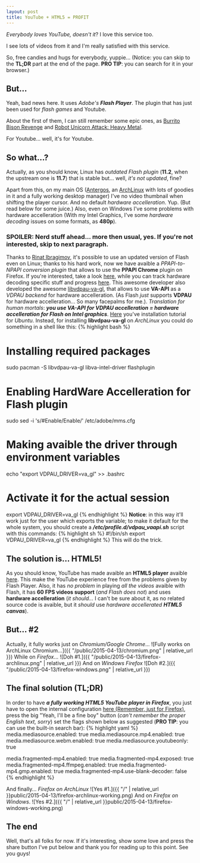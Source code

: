 ```yaml
---
layout: post
title: YouTube + HTML5 = PROFIT
---
```


*Everybody loves YouTube, doesn't it*? I love this service too.

I see lots of videos from it and I'm really satisfied with this service.

So, free candies and hugs for everybody, yuppie...
(Notice: you can skip to the **TL;DR** part at the end of the page.
**PRO TIP**: you can search for it in your browser.)

## But...

Yeah, bad news here. It uses *Adobe's* ***Flash Player***.
The plugin that has just been used for *flash games* and Youtube.

About the first of them, I can still remember some epic ones, as
[Burrito Bison Revenge](http://www.kongregate.com/games/JuicyBeast/burrito-bison-revenge)
and [Robot Unicorn Attack: Heavy Metal](https://www.crazygames.com/game/robot-unicorn-attack-heavy-metal).

For Youtube... well, it's for Youtube.

## So what...?

Actually, as you should know, Linux has *outdated Flash plugin*
(**11.2**, when the upstream one is **11.7**) that is stable but... well,
*it's not updated*, fine?

Apart from this, on my main OS ([Antergos](http://antergos.com), an
[ArchLinux](http://archlinux.org) with lots of goodies in it and a fully working
desktop manager) I've no video thumbnail when shifting the player cursor. And no
 default *hardware accelleration*. Yup. (But read below for some juice.)
Also, even on Windows I've some problems with hardware accelleration (With my
Intel Graphics, I've some *hardware decoding* issues on some formats, as **480p**).

### SPOILER: Nerd stuff ahead... more then usual, yes. If you're not interested, skip to next paragraph.
Thanks to [Rinat Ibragimov](https://github.com/i-rinat/), it's possible to use
an updated version of Flash even on Linux; thanks to his hard work, now we have
avaible a *PPAPI-to-NPAPI conversion plugin* that allows to use the
**PPAPI Chrome** plugin on Firefox.
If you're interested, take a look [here](https://github.com/i-rinat/freshplayerplugin),
while you can track hardware decoding specific stuff and progress
[here](https://github.com/i-rinat/freshplayerplugin/issues/24).
This awesome developer also developed the awesome
[libvdpau-va-gl](https://github.com/i-rinat/libvdpau-va-gl), that allows to use
**VA-API** as a *VDPAU backend* for hardware accelleration.
(As Flash *just* supports **VDPAU** for hardware accelleration... So many
facepalms for me.).
*Translation for human mortals*:
***you use VA-API for VDPAU accelleration = hardware accelleration for Flash on Intel graphics***.
[Here](http://www.webupd8.org/2013/09/adobe-flash-player-hardware.html) you've
installation tutorial for *Ubuntu*.
Instead, for installing **libvdpau-va-gl** on *ArchLinux* you could do something
in a shell like this:
{% highlight bash %}
# Installing required packages
sudo pacman -S libvdpau-va-gl libva-intel-driver flashplugin
# Enabling HardWare Accelleration for Flash plugin
sudo sed -i 's/#Enable/Enable/' /etc/adobe/mms.cfg
# Making avaible the driver through environment variables
echo "export VDPAU_DRIVER=va_gl" >> .bashrc
# Activate it for the actual session
export VDPAU_DRIVER=va_gl
{% endhighlight %}
**Notice**: in this way it'll work just for the user which exports the variable;
to make it default for the whole system, you should create a
***/etc/profile.d/vdpau_vaapi.sh***
script with this commands:
{% highlight sh %}
#!/bin/sh
export VDPAU_DRIVER=va_gl
{% endhighlight %}
This will do the trick.

## The solution is... HTML5!
As you should know, YouTube has made avaible an **HTML5 player** avaible
[here](https://www.youtube.com/html5).
This make the YouTube experience free from the problems given by Flash Player.
Also, it has *no problem* in playing *all the videos* avaible with Flash, it has
**60 FPS videos support** (*and Flash does not*) and uses
**hardware accelleration** (*it should...* I can't be sure about it, as no
related source code is avaible, but it *should* use *hardware accellerated*
***HTML5 canvas***).

## But... #2
Actually, it fully works just on *Chromium/Google Chrome*...
![Fully works on ArchLinux Chromium...]({{ "/public/2015-04-13/chromium.png" | relative_url }})
While on *Firefox*...
![Doh #1.]({{ "/public/2015-04-13/firefox-archlinux.png" | relative_url }})
And on *Windows Firefox*
![Doh #2.]({{ "/public/2015-04-13/firefox-windows.png" | relative_url }})

## The final solution (TL;DR)

In order to have ***a fully working HTML5 YouTube player in Firefox***, you just
have to open the internal configuration
[here (Remember, just for  Firefox)](about:config), press the big "Yeah, I'll be
a fine boy" button (*can't remember the proper English text, sorry*) set the
flags shown below as suggested (**PRO TIP**: you can use the built-in search bar):
{% highlight yaml %}
media.mediasource.enabled: true
media.mediasource.mp4.enabled: true
media.mediasource.webm.enabled: true
media.mediasource.youtubeonly: true

media.fragmented-mp4.enabled: true
media.fragmented-mp4.exposed: true
media.fragmented-mp4.ffmpeg.enabled: true
media.fragmented-mp4.gmp.enabled: true
media.fragmented-mp4.use-blank-decoder: false
{% endhighlight %}

And finally...
*Firefox on ArchLinux*
![Yes #1.]({{ "/" | relative_url }}public/2015-04-13/firefox-archlinux-working.png)
And on *Firefox on Windows*.
![Yes #2.]({{ "/" | relative_url }}public/2015-04-13/firefox-windows-working.png)

## The end
Well, that's all folks for now.
If it's interesting, show some love and press the share button I've put below
and thank you for reading up to this point.
See you guys!
